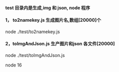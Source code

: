 #### test 目录内是生成,img 和 json, node 程序

#### 1， to2namekey.js 生成图片名,数组[20000]个
node ./test/to2namekey.js

#### 2，toImgAndJson.js 生产图片和json 各文件[20000]
node ./test/toImgAndJson.js

node 16